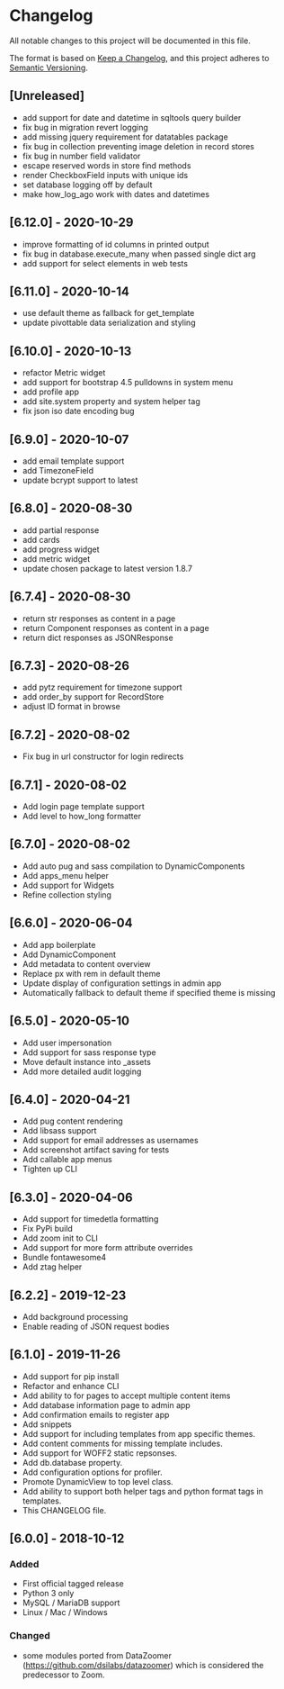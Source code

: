 # Changelog
All notable changes to this project will be documented in this file.

The format is based on [Keep a Changelog](https://keepachangelog.com/en/1.0.0/),
and this project adheres to [Semantic Versioning](https://semver.org/spec/v2.0.0.html).

## [Unreleased]
- add support for date and datetime in sqltools query builder
- fix bug in migration revert logging
- add missing jquery requirement for datatables package
- fix bug in collection preventing image deletion in record stores
- fix bug in number field validator
- escape reserved words in store find methods
- render CheckboxField inputs with unique ids
- set database logging off by default
- make how_log_ago work with dates and datetimes

## [6.12.0] - 2020-10-29
- improve formatting of id columns in printed output
- fix bug in database.execute_many when passed single dict arg
- add support for select elements in web tests

## [6.11.0] - 2020-10-14
- use default theme as fallback for get_template
- update pivottable data serialization and styling

## [6.10.0] - 2020-10-13
- refactor Metric widget
- add support for bootstrap 4.5 pulldowns in system menu
- add profile app
- add site.system property and system helper tag
- fix json iso date encoding bug

## [6.9.0] - 2020-10-07
- add email template support
- add TimezoneField
- update bcrypt support to latest

## [6.8.0] - 2020-08-30
- add partial response
- add cards
- add progress widget
- add metric widget
- update chosen package to latest version 1.8.7

## [6.7.4] - 2020-08-30
- return str responses as content in a page
- return Component responses as content in a page
- return dict responses as JSONResponse

## [6.7.3] - 2020-08-26
- add pytz requirement for timezone support
- add order_by support for RecordStore
- adjust ID format in browse

## [6.7.2] - 2020-08-02
- Fix bug in url constructor for login redirects

## [6.7.1] - 2020-08-02
- Add login page template support
- Add level to how_long formatter

## [6.7.0] - 2020-08-02
- Add auto pug and sass compilation to DynamicComponents
- Add apps_menu helper
- Add support for Widgets
- Refine collection styling

## [6.6.0] - 2020-06-04
- Add app boilerplate
- Add DynamicComponent
- Add metadata to content overview
- Replace px with rem in default theme
- Update display of configuration settings in admin app
- Automatically fallback to default theme if specified theme is missing

## [6.5.0] - 2020-05-10
- Add user impersonation
- Add support for sass response type
- Move default instance into _assets
- Add more detailed audit logging

## [6.4.0] - 2020-04-21
- Add pug content rendering
- Add libsass support
- Add support for email addresses as usernames
- Add screenshot artifact saving for tests
- Add callable app menus
- Tighten up CLI

## [6.3.0] - 2020-04-06
- Add support for timedetla formatting
- Fix PyPi build
- Add zoom init to CLI
- Add support for more form attribute overrides
- Bundle fontawesome4
- Add ztag helper

## [6.2.2] - 2019-12-23
- Add background processing
- Enable reading of JSON request bodies

## [6.1.0] - 2019-11-26
- Add support for pip install
- Refactor and enhance CLI
- Add ability to for pages to accept multiple content items
- Add database information page to admin app
- Add confirmation emails to register app
- Add snippets
- Add support for including templates from app specific themes.
- Add content comments for missing template includes.
- Add support for WOFF2 static repsonses.
- Add db.database property.
- Add configuration options for profiler.
- Promote DynamicView to top level class.
- Add ability to support both helper tags and python format tags in templates.
- This CHANGELOG file.

## [6.0.0] - 2018-10-12
### Added
- First official tagged release
- Python 3 only
- MySQL / MariaDB support
- Linux / Mac / Windows
### Changed
- some modules ported from DataZoomer (https://github.com/dsilabs/datazoomer) which is considered the predecessor to Zoom.

